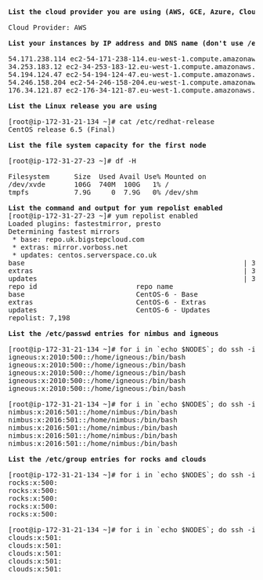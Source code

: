 <pre>

<b>List the cloud provider you are using (AWS, GCE, Azure, CloudCat, other)</b>

Cloud Provider: AWS

<b>List your instances by IP address and DNS name (don't use /etc/hosts for this)</b>

54.171.238.114 ec2-54-171-238-114.eu-west-1.compute.amazonaws.com
34.253.183.12 ec2-34-253-183-12.eu-west-1.compute.amazonaws.com
54.194.124.47 ec2-54-194-124-47.eu-west-1.compute.amazonaws.com
54.246.158.204 ec2-54-246-158-204.eu-west-1.compute.amazonaws.com
176.34.121.87 ec2-176-34-121-87.eu-west-1.compute.amazonaws.com

<b>List the Linux release you are using</b>

[root@ip-172-31-21-134 ~]# cat /etc/redhat-release
CentOS release 6.5 (Final)

<b>List the file system capacity for the first node</b>

[root@ip-172-31-27-23 ~]# df -H

Filesystem      Size  Used Avail Use% Mounted on
/dev/xvde       106G  740M  100G   1% /
tmpfs           7.9G     0  7.9G   0% /dev/shm

<b>List the command and output for yum repolist enabled</b>
[root@ip-172-31-27-23 ~]# yum repolist enabled
Loaded plugins: fastestmirror, presto
Determining fastest mirrors
 * base: repo.uk.bigstepcloud.com
 * extras: mirror.vorboss.net
 * updates: centos.serverspace.co.uk
base                                                     | 3.7 kB     00:00
extras                                                   | 3.4 kB     00:00
updates                                                  | 3.4 kB     00:00
repo id                        repo name                                  status
base                           CentOS-6 - Base                            6,706
extras                         CentOS-6 - Extras                             45
updates                        CentOS-6 - Updates                           447
repolist: 7,198

<b>List the /etc/passwd entries for nimbus and igneous</b>

[root@ip-172-31-21-134 ~]# for i in `echo $NODES`; do ssh -i ainhoa_ireland.pem $i cat /etc/passwd | grep "igneous"; done
igneous:x:2010:500::/home/igneous:/bin/bash
igneous:x:2010:500::/home/igneous:/bin/bash
igneous:x:2010:500::/home/igneous:/bin/bash
igneous:x:2010:500::/home/igneous:/bin/bash
igneous:x:2010:500::/home/igneous:/bin/bash

[root@ip-172-31-21-134 ~]# for i in `echo $NODES`; do ssh -i ainhoa_ireland.pem $i cat /etc/passwd | grep "nimbus"; done
nimbus:x:2016:501::/home/nimbus:/bin/bash
nimbus:x:2016:501::/home/nimbus:/bin/bash
nimbus:x:2016:501::/home/nimbus:/bin/bash
nimbus:x:2016:501::/home/nimbus:/bin/bash
nimbus:x:2016:501::/home/nimbus:/bin/bash

<b>List the /etc/group entries for rocks and clouds</b>

[root@ip-172-31-21-134 ~]# for i in `echo $NODES`; do ssh -i ainhoa_ireland.pem $i cat /etc/group | grep "rocks"; done
rocks:x:500:
rocks:x:500:
rocks:x:500:
rocks:x:500:
rocks:x:500:

[root@ip-172-31-21-134 ~]# for i in `echo $NODES`; do ssh -i ainhoa_ireland.pem $i cat /etc/group | grep "clouds"; done
clouds:x:501:
clouds:x:501:
clouds:x:501:
clouds:x:501:
clouds:x:501:







</pre>

